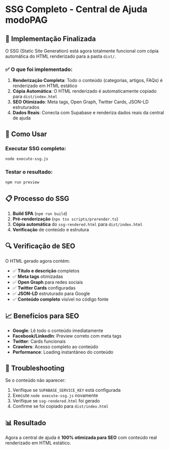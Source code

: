 # SSG Completo - Central de Ajuda modoPAG

## 🎯 Implementação Finalizada

O SSG (Static Site Generation) está agora totalmente funcional com cópia automática do HTML renderizado para a pasta `dist/`.

### ✅ O que foi implementado:

1. **Renderização Completa**: Todo o conteúdo (categorias, artigos, FAQs) é renderizado em HTML estático
2. **Cópia Automática**: O HTML renderizado é automaticamente copiado para `dist/index.html`
3. **SEO Otimizado**: Meta tags, Open Graph, Twitter Cards, JSON-LD estruturados
4. **Dados Reais**: Conecta com Supabase e renderiza dados reais da central de ajuda

## 🚀 Como Usar

### Executar SSG completo:
```bash
node execute-ssg.js
```

### Testar o resultado:
```bash
npm run preview
```

## 📋 Processo do SSG

1. **Build SPA** (`npm run build`)
2. **Pré-renderização** (`npx tsx scripts/prerender.ts`)
3. **Cópia automática** do `ssg-rendered.html` para `dist/index.html`
4. **Verificação** de conteúdo e estrutura

## 🔍 Verificação de SEO

O HTML gerado agora contém:

- ✅ **Título e descrição** completos
- ✅ **Meta tags** otimizadas
- ✅ **Open Graph** para redes sociais
- ✅ **Twitter Cards** configuradas
- ✅ **JSON-LD** estruturado para Google
- ✅ **Conteúdo completo** visível no código fonte

## 📈 Benefícios para SEO

- **Google**: Lê todo o conteúdo imediatamente
- **Facebook/LinkedIn**: Preview correto com meta tags
- **Twitter**: Cards funcionais
- **Crawlers**: Acesso completo ao conteúdo
- **Performance**: Loading instantâneo do conteúdo

## 🔧 Troubleshooting

Se o conteúdo não aparecer:
1. Verifique se `SUPABASE_SERVICE_KEY` está configurada
2. Execute `node execute-ssg.js` novamente
3. Verifique se `ssg-rendered.html` foi gerado
4. Confirme se foi copiado para `dist/index.html`

## 📊 Resultado

Agora a central de ajuda é **100% otimizada para SEO** com conteúdo real renderizado em HTML estático.